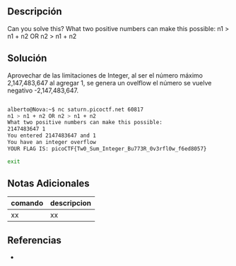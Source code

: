 ## Descripción
Can you solve this? What two positive numbers can make this possible: n1 > n1 + n2 OR n2 > n1 + n2

## Solución
Aprovechar de las limitaciones de Integer, al ser el número máximo 2,147,483,647 al agregar 1, se genera un ovelflow el número se vuelve negativo -2,147,483,647.

```bash

alberto@Nova:~$ nc saturn.picoctf.net 60817
n1 > n1 + n2 OR n2 > n1 + n2 
What two positive numbers can make this possible: 
2147483647 1
You entered 2147483647 and 1
You have an integer overflow
YOUR FLAG IS: picoCTF{Tw0_Sum_Integer_Bu773R_0v3rfl0w_f6ed8057}

exit

```

## Notas Adicionales
|comando|descripcion|
|---|---|
|xx|xx|

## Referencias
- []()

